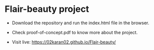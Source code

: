 # Flair-beauty project


- Download the repository and run the index.html file in the browser.


- Check proof-of-concept.pdf to know more about the project.


- Visit live: https://02karan02.github.io/Flair-beauty/
